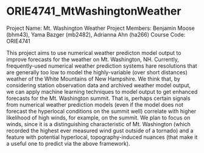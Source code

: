 # ORIE4741_MtWashingtonWeather

Project Name: Mt. Washington Weather
Project Members: Benjamin Moose (bhm43), Yama Bazger (mb2482), Adrianna Ahn (ha266)
Course Code: ORIE4741

This project aims to use numerical weather predicton model output to improve forecasts for the weather on Mt. Washington, NH. Currently, frequently-used numerical weather prediction systems hare resolutions that are generally too low to model the highly-variable (over short distances) weather of the White Mountains of New Hampshire. We think that, by considering station observation data and archived weather model output, we can apply machine learning techniques to model output to get enhanced forecasts for the Mt. Washington summit. That is, perhaps certain signals from numerical weather prediction models (even if the model does not forecast the hyperlocal conditions on the summit well) correlate with higher likelihood of high winds, for example, on the summit. We plan to focus on winds, since it is a distinguishing characteristic of Mt. Washington (which recorded the highest ever measured wind gust outside of a tornado) and a feature with potential hyperlocal, topography-induced nuances (that make it a useful one to predict via the above framework). 
